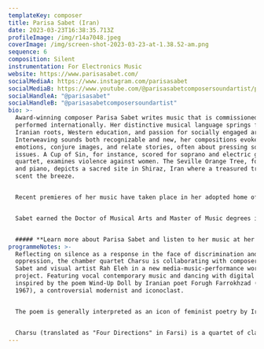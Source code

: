 ```yaml
---
templateKey: composer
title: Parisa Sabet (Iran)
date: 2023-03-23T16:38:35.713Z
profileImage: /img/r14a7048.jpeg
coverImage: /img/screen-shot-2023-03-23-at-1.38.52-am.png
sequence: 6
composition: Silent
instrumentation: For Electronics Music
website: https://www.parisasabet.com/
socialMediaA: https://www.instagram.com/parisasabet
socialMediaB: https://www.youtube.com/@parisasabetcomposersoundartist/playlists
socialHandleA: "@parisasabet"
socialHandleB: "@parisasabetcomposersoundartist"
bio: >-
  Award-winning composer Parisa Sabet writes music that is commissioned and
  performed internationally. Her distinctive musical language springs from her
  Iranian roots, Western education, and passion for socially engaged arts.
  Interweaving sounds both recognizable and new, her compositions evoke
  emotions, conjure images, and relate stories, often about pressing social
  issues. A Cup of Sin, for instance, scored for soprano and electric guitar
  quartet, examines violence against women. The Seville Orange Tree, for flute
  and piano, depicts a sacred site in Shiraz, Iran where a treasured tree would
  scent the breeze.


  Recent premieres of her music have taken place in her adopted home of Toronto as well as in Seattle, Sydney and Chicago. Among her recognition in 2020, Sabet was recipient of the Kathleen McMorrow Music Award and was selected by the Mécénat Musica Prix 3 Femmes to compose an opera in collaboration with librettist, Nika Khanjani; productions are planned for 2021 in Canada. In 2015, she was awarded the Ann H. Atkinson prize for her poignant piece, Visiting Grandpa. Her song cycle, Dance in Your Blood, with text by 13th-century Persian poet Rumi, won the 2014 Violet Archer Composer’s Prize and is published by Plangere Editions.


  Sabet earned the Doctor of Musical Arts and Master of Music degrees in composition from the University of Toronto, where her honors included the Mirkopoulos and Miller/Khoshkish fellowships and the Tecumesh Sherman Rogers Graduating Award given to a musician on the cusp of making important contributions to the field. She completed her Bachelor of Music degree with honors at Roosevelt University in Chicago. Among her teachers are Christos Hatzis, Keith Tedman, Kyong Mee Choi, Ka Nin Chan, and Stacy Garrop. Her adventure with music began at age 9 with piano lessons in Shiraz.


  ##### **Learn more about Parisa Sabet and listen to her music at her website: [ParisaSabet.com](https://can01.safelinks.protection.outlook.com/?url=http%3A%2F%2Fwww.parisasabet.com%2F&data=05%7C01%7Ctszlong.yu%40mail.utoronto.ca%7C829c4803856146bb509e08db1ad4f750%7C78aac2262f034b4d9037b46d56c55210%7C0%7C0%7C638133274891749982%7CUnknown%7CTWFpbGZsb3d8eyJWIjoiMC4wLjAwMDAiLCJQIjoiV2luMzIiLCJBTiI6Ik1haWwiLCJXVCI6Mn0%3D%7C3000%7C%7C%7C&sdata=nezszoTJvIyIu3XL0igfHfLEDwGsVu99IhPU3z2jcqo%3D&reserved=0)**
programmeNotes: >-
  Reflecting on silence as a response in the face of discrimination and
  oppression, the chamber quartet Charsu is collaborating with composer Parisa
  Sabet and visual artist Rah Eleh in a new media-music-performance workshop
  project. Featuring vocal contemporary music and dancing with digital imagery
  inspired by the poem Wind-Up Doll by Iranian poet Forugh Farrokhzad (1934 –
  1967), a controversial modernist and iconoclast.


  The poem is generally interpreted as an icon of feminist poetry by Iranians. Now, more than ever, we need to stand in solidarity with the women and people of Iran who want a fair and just future with freedom of choice. We must not remain silent in the face of oppression and challenge the status quo.


  Charsu (translated as "Four Directions" in Farsi) is a quartet of classical contemporary that has a focus on the developments of new works, and the support of existing works by living composers, especially Iranian composers composing in diaspora.
---
```

